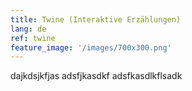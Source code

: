 ```yaml
---
title: Twine (Interaktive Erzählungen)
lang: de
ref: twine
feature_image: '/images/700x300.png'
---
```


dajkdsjkfjas
adsfjkasdkf
adsfkasdlkflsadk
